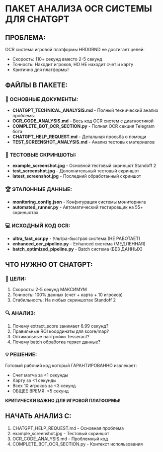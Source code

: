 # ПАКЕТ АНАЛИЗА OCR СИСТЕМЫ ДЛЯ CHATGPT

## ПРОБЛЕМА:
OCR система игровой платформы HRDGRND не достигает целей:
- Скорость: 110+ секунд вместо 2-5 секунд  
- Точность: Находит игроков, НО НЕ находит счет и карту
- Критично для платформы!

## ФАЙЛЫ В ПАКЕТЕ:

### 📄 ОСНОВНЫЕ ДОКУМЕНТЫ:
- **CHATGPT_TECHNICAL_ANALYSIS.md** - Полный технический анализ проблемы
- **OCR_CODE_ANALYSIS.md** - Весь код OCR систем с диагностикой  
- **COMPLETE_BOT_OCR_SECTION.py** - Полная OCR секция Telegram бота
- **CHATGPT_HELP_REQUEST.md** - Детальная просьба о помощи
- **TEST_SCREENSHOT_ANALYSIS.md** - Анализ тестовых материалов

### 📸 ТЕСТОВЫЕ СКРИНШОТЫ:
- **example_screenshot.jpg** - Основной тестовый скриншот Standoff 2
- **test_screenshot.jpg** - Дополнительный тестовый скриншот
- **latest_screenshot.jpg** - Последний обработанный скриншот

### 🏆 ЭТАЛОННЫЕ ДАННЫЕ:
- **monitoring_config.json** - Конфигурация системы мониторинга  
- **automated_runner.py** - Автоматический тестировщик на 55+ скриншотах

### 💻 ИСХОДНЫЙ КОД OCR:
- **ultra_fast_ocr.py** - Ультра-быстрая система (НЕ РАБОТАЕТ)
- **enhanced_ocr_pipeline.py** - Enhanced система (МЕДЛЕННАЯ)
- **batch_optimized_pipeline.py** - Batch система (БЕЗ ДАННЫХ)

## ЧТО НУЖНО ОТ CHATGPT:

### 🎯 ЦЕЛИ:
1. Скорость: 2-5 секунд МАКСИМУМ
2. Точность: 100% данных (счет + карта + 10 игроков)
3. Стабильность: На любых скриншотах Standoff 2

### 🔍 АНАЛИЗ:
1. Почему extract_score занимает 6.99 секунд?
2. Правильные ROI координаты для score/map?
3. Оптимальные настройки Tesseract?
4. Почему batch обработка теряет данные?

### 💡 РЕШЕНИЕ:
Готовый рабочий код который ГАРАНТИРОВАННО извлекает:
- Счет матча за <1 секунды
- Карту за <1 секунды  
- Всех 10 игроков за <3 секунд
- ОБЩЕЕ ВРЕМЯ: <5 секунд

**КРИТИЧЕСКИ ВАЖНО ДЛЯ ИГРОВОЙ ПЛАТФОРМЫ!**

## НАЧАТЬ АНАЛИЗ С:
1. CHATGPT_HELP_REQUEST.md - Основная проблема
2. example_screenshot.jpg - Тестовый скриншот
3. OCR_CODE_ANALYSIS.md - Проблемный код
4. COMPLETE_BOT_OCR_SECTION.py - Контекст использования